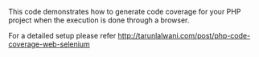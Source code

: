 This code demonstrates how to generate code coverage for your PHP project when the execution is done through a browser.

For a detailed setup please refer http://tarunlalwani.com/post/php-code-coverage-web-selenium